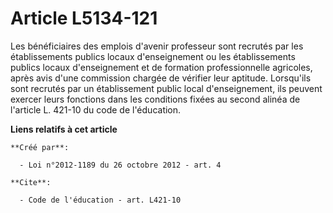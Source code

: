 # Article L5134-121

Les bénéficiaires des emplois d'avenir professeur sont recrutés par les établissements publics locaux d'enseignement ou les
établissements publics locaux d'enseignement et de formation professionnelle agricoles, après avis d'une commission chargée
de vérifier leur aptitude. Lorsqu'ils sont recrutés par un établissement public local d'enseignement, ils peuvent exercer
leurs fonctions dans les conditions fixées au second alinéa de l'article L. 421-10 du code de l'éducation.

**Liens relatifs à cet article**

	**Créé par**:

	  - Loi n°2012-1189 du 26 octobre 2012 - art. 4

	**Cite**:

	  - Code de l'éducation - art. L421-10
